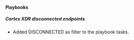 
#### Playbooks
##### Cortex XDR disconnected endpoints
- Added DISCONNECTED as filter to the playbook tasks.
